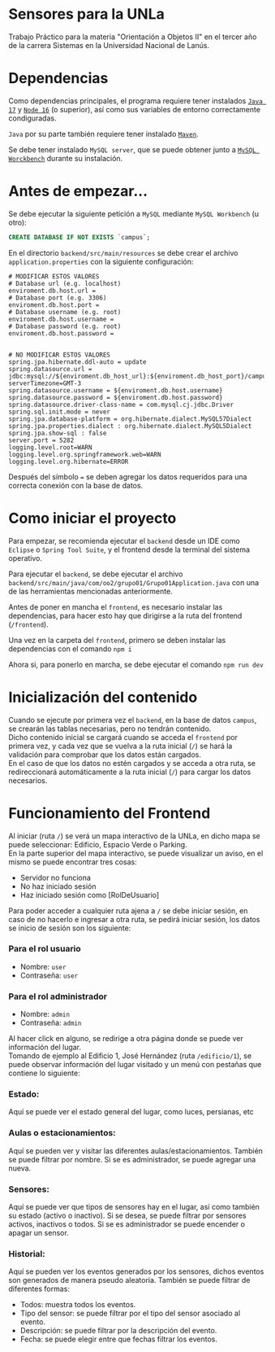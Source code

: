 # Sensores para la UNLa

Trabajo Práctico para la materia "Orientación a Objetos II" en el tercer año de la carrera Sistemas en la Universidad Nacional de Lanús.

# Dependencias

Como dependencias principales, el programa requiere tener instalados [`Java 17`](https://www.oracle.com/java/technologies/javase/jdk17-archive-downloads.html) y [`Node 16`](https://nodejs.org/es/download/releases) (o superior), así como sus variables de entorno correctamente condiguradas.

`Java` por su parte también requiere tener instalado [`Maven`](https://maven.apache.org/download.cgi).

Se debe tener instalado `MySQL server`, que se puede obtener junto a [`MySQL Worckbench`](https://www.mysql.com/products/workbench/) durante su instalación.

# Antes de empezar...

Se debe ejecutar la siguiente petición a `MySQL` mediante `MySQL Workbench` (u otro):
```sql
CREATE DATABASE IF NOT EXISTS `campus`;
```

En el directorio `backend/src/main/resources` se debe crear el archivo `application.properties` con la siguiente configuración:
```properties
# MODIFICAR ESTOS VALORES
# Database url (e.g. localhost)
enviroment.db.host.url = 
# Database port (e.g. 3306)
enviroment.db.host.port = 
# Database username (e.g. root)
enviroment.db.host.username = 
# Database password (e.g. root)
enviroment.db.host.password = 


# NO MODIFICAR ESTOS VALORES
spring.jpa.hibernate.ddl-auto = update
spring.datasource.url = jdbc:mysql://${enviroment.db_host_url}:${enviroment.db_host_port}/campus?serverTimezone=GMT-3
spring.datasource.username = ${enviroment.db.host.username}
spring.datasource.password = ${enviroment.db.host.password}
spring.datasource.driver-class-name = com.mysql.cj.jdbc.Driver
spring.sql.init.mode = never
spring.jpa.database-platform = org.hibernate.dialect.MySQL57Dialect
spring.jpa.properties.dialect : org.hibernate.dialect.MySQL5Dialect
spring.jpa.show-sql : false
server.port = 5282
logging.level.root=WARN
logging.level.org.springframework.web=WARN
logging.level.org.hibernate=ERROR
```
Después del símbolo `=` se deben agregar los datos requeridos para una correcta conexión con la base de datos.

# Como iniciar el proyecto

Para empezar, se recomienda ejecutar el `backend` desde un IDE como `Eclipse` o `Spring Tool Suite`, y el frontend desde la terminal del sistema operativo.

Para ejecutar el `backend`, se debe ejecutar el archivo `backend/src/main/java/com/oo2/grupo01/Grupo01Application.java` con una de las herramientas mencionadas anteriormente.

Antes de poner en mancha el `frontend`, es necesario instalar las dependencias, para hacer esto hay que dirigirse a la ruta del frontend (`/frontend`).

Una vez en la carpeta del `frontend`, primero se deben instalar las dependencias con el comando `npm i`

Ahora si, para ponerlo en marcha, se debe ejecutar el comando `npm run dev`

# Inicialización del contenido

Cuando se ejecute por primera vez el `backend`, en la base de datos `campus`, se crearán las tablas necesarias, pero no tendrán contenido.
<br/>
Dicho contenido inicial se cargará cuando se acceda el `frontend` por primera vez, y cada vez que se vuelva a la ruta inicial (`/`) se hará la validación para comprobar que los datos están cargados.
<br/>
En el caso de que los datos no estén cargados y se acceda a otra ruta, se redireccionará automáticamente a la ruta inicial (`/`) para cargar los datos necesarios.

# Funcionamiento del Frontend

Al iniciar (ruta `/`) se verá un mapa interactivo de la UNLa, en dicho mapa se puede seleccionar: Edificio, Espacio Verde o Parking.
<br/>
En la parte superior del mapa interactivo, se puede visualizar un aviso, en el mismo se puede encontrar tres cosas:
- Servidor no funciona
- No haz iniciado sesión
- Haz iniciado sesión como [RolDeUsuario]

Para poder acceder a cualquier ruta ajena a `/` se debe iniciar sesión, en caso de no hacerlo e ingresar a otra ruta, se pedirá iniciar sesión, los datos se inicio de sesión son los siguiente:
### Para el rol usuario
- Nombre: `user`
- Contraseña: `user`
### Para el rol administrador
- Nombre: `admin`
- Contraseña: `admin`

Al hacer click en alguno, se redirige a otra página donde se puede ver información del lugar.
<br/>
Tomando de ejemplo al Edificio 1, José Hernández (ruta `/edificio/1`), se puede observar información del lugar visitado y un menú con pestañas que contiene lo siguiente:
<br/>
### Estado:
Aquí se puede ver el estado general del lugar, como luces, persianas, etc
<br/>
### Aulas o estacionamientos:
Aquí se pueden ver y visitar las diferentes aulas/estacionamientos. También se puede filtrar por nombre. Si se es administrador, se puede agregar una nueva.
<br/>
### Sensores:
Aquí se puede ver que tipos de sensores hay en el lugar, así como también su estado (activo o inactivo). Si se desea, se puede filtrar por sensores activos, inactivos o todos. Si se es administrador se puede encender o apagar un sensor.
### Historial:
Aquí se pueden ver los eventos generados por los sensores, dichos eventos son generados de manera pseudo aleatoria. También se puede filtrar de diferentes formas:
- Todos: muestra todos los eventos.
- Tipo del sensor: se puede filtrar por el tipo del sensor asociado al evento.
- Descripción: se puede filtrar por la descripción del evento.
- Fecha: se puede elegir entre que fechas filtrar los eventos.

 
